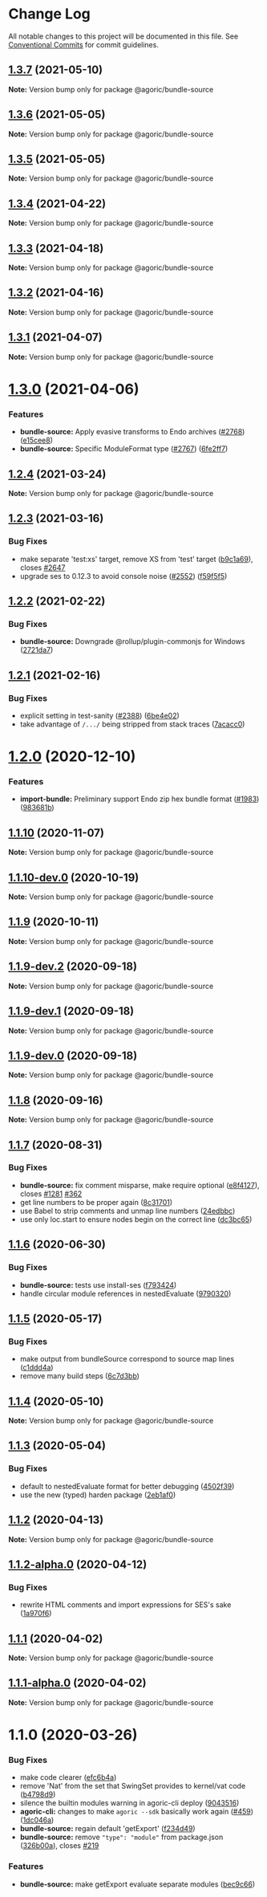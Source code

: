 # Change Log

All notable changes to this project will be documented in this file.
See [Conventional Commits](https://conventionalcommits.org) for commit guidelines.

## [1.3.7](https://github.com/Agoric/agoric-sdk/compare/@agoric/bundle-source@1.3.6...@agoric/bundle-source@1.3.7) (2021-05-10)

**Note:** Version bump only for package @agoric/bundle-source





## [1.3.6](https://github.com/Agoric/agoric-sdk/compare/@agoric/bundle-source@1.3.5...@agoric/bundle-source@1.3.6) (2021-05-05)

**Note:** Version bump only for package @agoric/bundle-source





## [1.3.5](https://github.com/Agoric/agoric-sdk/compare/@agoric/bundle-source@1.3.4...@agoric/bundle-source@1.3.5) (2021-05-05)

**Note:** Version bump only for package @agoric/bundle-source





## [1.3.4](https://github.com/Agoric/agoric-sdk/compare/@agoric/bundle-source@1.3.3...@agoric/bundle-source@1.3.4) (2021-04-22)

**Note:** Version bump only for package @agoric/bundle-source





## [1.3.3](https://github.com/Agoric/agoric-sdk/compare/@agoric/bundle-source@1.3.2...@agoric/bundle-source@1.3.3) (2021-04-18)

**Note:** Version bump only for package @agoric/bundle-source





## [1.3.2](https://github.com/Agoric/agoric-sdk/compare/@agoric/bundle-source@1.3.1...@agoric/bundle-source@1.3.2) (2021-04-16)

**Note:** Version bump only for package @agoric/bundle-source





## [1.3.1](https://github.com/Agoric/agoric-sdk/compare/@agoric/bundle-source@1.3.0...@agoric/bundle-source@1.3.1) (2021-04-07)

**Note:** Version bump only for package @agoric/bundle-source





# [1.3.0](https://github.com/Agoric/agoric-sdk/compare/@agoric/bundle-source@1.2.4...@agoric/bundle-source@1.3.0) (2021-04-06)


### Features

* **bundle-source:** Apply evasive transforms to Endo archives ([#2768](https://github.com/Agoric/agoric-sdk/issues/2768)) ([e15cee8](https://github.com/Agoric/agoric-sdk/commit/e15cee88cf1f74e2debd4426dbc22a99b88fb1d6))
* **bundle-source:** Specific ModuleFormat type ([#2767](https://github.com/Agoric/agoric-sdk/issues/2767)) ([6fe2ff7](https://github.com/Agoric/agoric-sdk/commit/6fe2ff7d535ef5749f4e9bf7056b5e7dab897a61))





## [1.2.4](https://github.com/Agoric/agoric-sdk/compare/@agoric/bundle-source@1.2.3...@agoric/bundle-source@1.2.4) (2021-03-24)

**Note:** Version bump only for package @agoric/bundle-source





## [1.2.3](https://github.com/Agoric/agoric-sdk/compare/@agoric/bundle-source@1.2.2...@agoric/bundle-source@1.2.3) (2021-03-16)


### Bug Fixes

* make separate 'test:xs' target, remove XS from 'test' target ([b9c1a69](https://github.com/Agoric/agoric-sdk/commit/b9c1a6987093fc8e09e8aba7acd2a1618413bac8)), closes [#2647](https://github.com/Agoric/agoric-sdk/issues/2647)
* upgrade ses to 0.12.3 to avoid console noise ([#2552](https://github.com/Agoric/agoric-sdk/issues/2552)) ([f59f5f5](https://github.com/Agoric/agoric-sdk/commit/f59f5f58d1567bb11710166b1dbc80f25c39a04f))





## [1.2.2](https://github.com/Agoric/agoric-sdk/compare/@agoric/bundle-source@1.2.1...@agoric/bundle-source@1.2.2) (2021-02-22)


### Bug Fixes

* **bundle-source:** Downgrade @rollup/plugin-commonjs for Windows ([2721da7](https://github.com/Agoric/agoric-sdk/commit/2721da770aad3077f1024b71c217883f31461641))





## [1.2.1](https://github.com/Agoric/agoric-sdk/compare/@agoric/bundle-source@1.2.0...@agoric/bundle-source@1.2.1) (2021-02-16)


### Bug Fixes

* explicit setting in test-sanity ([#2388](https://github.com/Agoric/agoric-sdk/issues/2388)) ([6be4e02](https://github.com/Agoric/agoric-sdk/commit/6be4e0212d19a542ead6cd4bcef4cb6688a9d7d3))
* take advantage of `/.../` being stripped from stack traces ([7acacc0](https://github.com/Agoric/agoric-sdk/commit/7acacc0d6ac06c37065ce984cc9147c945c572e5))





# [1.2.0](https://github.com/Agoric/agoric-sdk/compare/@agoric/bundle-source@1.1.10...@agoric/bundle-source@1.2.0) (2020-12-10)


### Features

* **import-bundle:** Preliminary support Endo zip hex bundle format ([#1983](https://github.com/Agoric/agoric-sdk/issues/1983)) ([983681b](https://github.com/Agoric/agoric-sdk/commit/983681bfc4bf512b6bd90806ed9220cd4fefc13c))





## [1.1.10](https://github.com/Agoric/agoric-sdk/compare/@agoric/bundle-source@1.1.10-dev.0...@agoric/bundle-source@1.1.10) (2020-11-07)

**Note:** Version bump only for package @agoric/bundle-source





## [1.1.10-dev.0](https://github.com/Agoric/agoric-sdk/compare/@agoric/bundle-source@1.1.9...@agoric/bundle-source@1.1.10-dev.0) (2020-10-19)

**Note:** Version bump only for package @agoric/bundle-source





## [1.1.9](https://github.com/Agoric/agoric-sdk/compare/@agoric/bundle-source@1.1.9-dev.2...@agoric/bundle-source@1.1.9) (2020-10-11)

**Note:** Version bump only for package @agoric/bundle-source





## [1.1.9-dev.2](https://github.com/Agoric/agoric-sdk/compare/@agoric/bundle-source@1.1.9-dev.1...@agoric/bundle-source@1.1.9-dev.2) (2020-09-18)

**Note:** Version bump only for package @agoric/bundle-source





## [1.1.9-dev.1](https://github.com/Agoric/agoric-sdk/compare/@agoric/bundle-source@1.1.9-dev.0...@agoric/bundle-source@1.1.9-dev.1) (2020-09-18)

**Note:** Version bump only for package @agoric/bundle-source





## [1.1.9-dev.0](https://github.com/Agoric/agoric-sdk/compare/@agoric/bundle-source@1.1.8...@agoric/bundle-source@1.1.9-dev.0) (2020-09-18)

**Note:** Version bump only for package @agoric/bundle-source





## [1.1.8](https://github.com/Agoric/agoric-sdk/compare/@agoric/bundle-source@1.1.7...@agoric/bundle-source@1.1.8) (2020-09-16)

**Note:** Version bump only for package @agoric/bundle-source





## [1.1.7](https://github.com/Agoric/agoric-sdk/compare/@agoric/bundle-source@1.1.6...@agoric/bundle-source@1.1.7) (2020-08-31)


### Bug Fixes

* **bundle-source:** fix comment misparse, make require optional ([e8f4127](https://github.com/Agoric/agoric-sdk/commit/e8f412767c5ad8a0e75aa29357a052fd2164e811)), closes [#1281](https://github.com/Agoric/agoric-sdk/issues/1281) [#362](https://github.com/Agoric/agoric-sdk/issues/362)
* get line numbers to be proper again ([8c31701](https://github.com/Agoric/agoric-sdk/commit/8c31701a6b4353e549b7e8891114a41ee48457c8))
* use Babel to strip comments and unmap line numbers ([24edbbc](https://github.com/Agoric/agoric-sdk/commit/24edbbc985500233ea876817228bbccc71b2bac3))
* use only loc.start to ensure nodes begin on the correct line ([dc3bc65](https://github.com/Agoric/agoric-sdk/commit/dc3bc658cc2900a1f074c8d23fd3e5bae9773e18))





## [1.1.6](https://github.com/Agoric/agoric-sdk/compare/@agoric/bundle-source@1.1.5...@agoric/bundle-source@1.1.6) (2020-06-30)


### Bug Fixes

* **bundle-source:** tests use install-ses ([f793424](https://github.com/Agoric/agoric-sdk/commit/f793424ea4314f5cf0fe61c6e49590b2d78e13c6))
* handle circular module references in nestedEvaluate ([9790320](https://github.com/Agoric/agoric-sdk/commit/97903204fa1bd2fd4fec339d7e27e234148ca126))





## [1.1.5](https://github.com/Agoric/agoric-sdk/compare/@agoric/bundle-source@1.1.4...@agoric/bundle-source@1.1.5) (2020-05-17)


### Bug Fixes

* make output from bundleSource correspond to source map lines ([c1ddd4a](https://github.com/Agoric/agoric-sdk/commit/c1ddd4a0a27de9561b3bd827213562d9741e61a8))
* remove many build steps ([6c7d3bb](https://github.com/Agoric/agoric-sdk/commit/6c7d3bb0c70277c22f8eda40525d7240141a5434))





## [1.1.4](https://github.com/Agoric/agoric-sdk/compare/@agoric/bundle-source@1.1.3...@agoric/bundle-source@1.1.4) (2020-05-10)

**Note:** Version bump only for package @agoric/bundle-source





## [1.1.3](https://github.com/Agoric/agoric-sdk/compare/@agoric/bundle-source@1.1.2...@agoric/bundle-source@1.1.3) (2020-05-04)


### Bug Fixes

* default to nestedEvaluate format for better debugging ([4502f39](https://github.com/Agoric/agoric-sdk/commit/4502f39a46096b6f02a3a251989060b3bce4c3b2))
* use the new (typed) harden package ([2eb1af0](https://github.com/Agoric/agoric-sdk/commit/2eb1af08fe3967629a3ce165752fd501a5c85a96))





## [1.1.2](https://github.com/Agoric/agoric-sdk/compare/@agoric/bundle-source@1.1.2-alpha.0...@agoric/bundle-source@1.1.2) (2020-04-13)

**Note:** Version bump only for package @agoric/bundle-source





## [1.1.2-alpha.0](https://github.com/Agoric/agoric-sdk/compare/@agoric/bundle-source@1.1.1...@agoric/bundle-source@1.1.2-alpha.0) (2020-04-12)


### Bug Fixes

* rewrite HTML comments and import expressions for SES's sake ([1a970f6](https://github.com/Agoric/agoric-sdk/commit/1a970f65b67e047711e53949a286f1587b9a2e75))





## [1.1.1](https://github.com/Agoric/agoric-sdk/compare/@agoric/bundle-source@1.1.1-alpha.0...@agoric/bundle-source@1.1.1) (2020-04-02)

**Note:** Version bump only for package @agoric/bundle-source





## [1.1.1-alpha.0](https://github.com/Agoric/agoric-sdk/compare/@agoric/bundle-source@1.1.0...@agoric/bundle-source@1.1.1-alpha.0) (2020-04-02)

**Note:** Version bump only for package @agoric/bundle-source





# 1.1.0 (2020-03-26)


### Bug Fixes

* make code clearer ([efc6b4a](https://github.com/Agoric/bundle-source/commit/efc6b4a369cc23813788f5626c61ec412e4e3f6a))
* remove 'Nat' from the set that SwingSet provides to kernel/vat code ([b4798d9](https://github.com/Agoric/bundle-source/commit/b4798d9e323c4cc16beca8c7f2547bce59334ae4))
* silence the builtin modules warning in agoric-cli deploy ([9043516](https://github.com/Agoric/bundle-source/commit/904351655f8acedd5720e5f0cc3ace83b5cf6192))
* **agoric-cli:** changes to make `agoric --sdk` basically work again ([#459](https://github.com/Agoric/bundle-source/issues/459)) ([1dc046a](https://github.com/Agoric/bundle-source/commit/1dc046a02d5e616d33f48954e307692b43008442))
* **bundle-source:** regain default 'getExport' ([f234d49](https://github.com/Agoric/bundle-source/commit/f234d49be14d50d13249d79f7302aa8e594e23d2))
* **bundle-source:** remove `"type": "module"` from package.json ([326b00a](https://github.com/Agoric/bundle-source/commit/326b00af1f01383df0b3cdf3dbb9f1c6d2273002)), closes [#219](https://github.com/Agoric/bundle-source/issues/219)


### Features

* **bundle-source:** make getExport evaluate separate modules ([bec9c66](https://github.com/Agoric/bundle-source/commit/bec9c661f9bf08ae676ba3ae3707c0e23599a58d))
